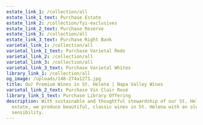 ```yaml
---
estate_link_1: /collection/all
estate_link_1_text: Purchase Estate
estate_link_2: /collection/fyi-exclusives
estate_link_2_text: Purchase Reserve
estate_link_3: /collection/all
estate_link_3_text: Purchase Right Bank
varietal_link_1: /collection/all
varietal_link_1_text: Purchase Varietal Reds
varietal_link_2: /collection/all
varietal_link_3: /collection/all
varietal_link_3_text: Purchase Varietal Whites
library_link_1: /collection/all
og_image: /uploads/148-274a1271.jpg
title: Our Premium Wines in St. Helena | Napa Valley Wines
varietal_link_2_text: Purchase Vin Clair Rosé
library_link_1_text: Purchase Library Offering
description: With sustainable and thoughtful stewardship of our St. Helena Napa
  estate, we produce beautiful, classic wines in St. Helena with an old world
  sensibility.
---
```

